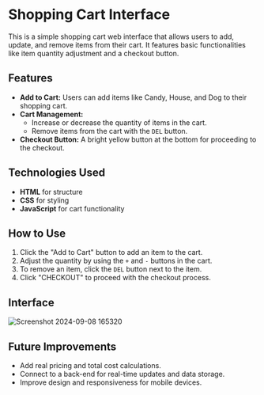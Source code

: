 # Shopping Cart Interface

This is a simple shopping cart web interface that allows users to add, update, and remove items from their cart. It features basic functionalities like item quantity adjustment and a checkout button.

## Features

- **Add to Cart:** Users can add items like Candy, House, and Dog to their shopping cart.
- **Cart Management:**
  - Increase or decrease the quantity of items in the cart.
  - Remove items from the cart with the `DEL` button.
- **Checkout Button:** A bright yellow button at the bottom for proceeding to the checkout.

## Technologies Used

- **HTML** for structure
- **CSS** for styling
- **JavaScript** for cart functionality

## How to Use

1. Click the "Add to Cart" button to add an item to the cart.
2. Adjust the quantity by using the `+` and `-` buttons in the cart.
3. To remove an item, click the `DEL` button next to the item.
4. Click "CHECKOUT" to proceed with the checkout process.

## Interface
![Screenshot 2024-09-08 165320](https://github.com/user-attachments/assets/8404c4dd-e2e7-4d05-974a-9f19068a3eb0)


## Future Improvements

- Add real pricing and total cost calculations.
- Connect to a back-end for real-time updates and data storage.
- Improve design and responsiveness for mobile devices.
